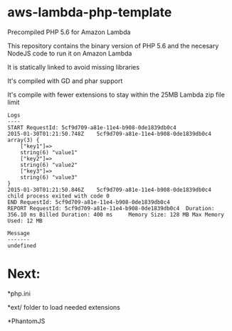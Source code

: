 # aws-lambda-php-template
Precompiled PHP 5.6 for Amazon Lambda

This repository contains the binary version of PHP 5.6 
and the necesary NodeJS code to run it on Amazon Lambda

It is statically linked to avoid missing libraries

It's compiled with GD and phar support

It's compile with fewer extensions 
to stay within the 25MB Lambda zip file limit



	Logs
	----
	START RequestId: 5cf9d709-a81e-11e4-b908-0de1839db0c4
	2015-01-30T01:21:50.748Z	5cf9d709-a81e-11e4-b908-0de1839db0c4	array(3) {
		["key1"]=>
		string(6) "value1"
		["key2"]=>
		string(6) "value2"
		["key3"]=>
		string(6) "value3"
	}
	2015-01-30T01:21:50.846Z	5cf9d709-a81e-11e4-b908-0de1839db0c4	child process exited with code 0
	END RequestId: 5cf9d709-a81e-11e4-b908-0de1839db0c4
	REPORT RequestId: 5cf9d709-a81e-11e4-b908-0de1839db0c4	Duration: 356.10 ms	Billed Duration: 400 ms 	Memory Size: 128 MB	Max Memory Used: 12 MB	
	
	Message
	-------
	undefined




# Next:

*php.ini

*ext/ folder to load needed extensions

*PhantomJS
